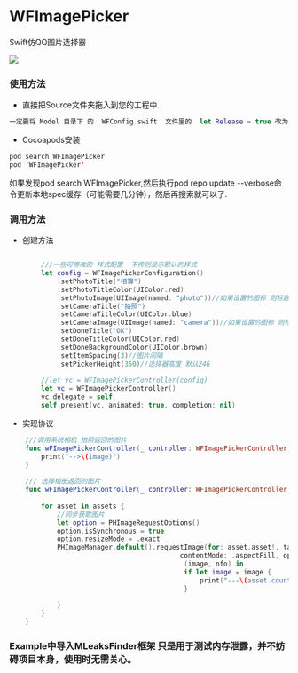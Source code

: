 # WFImagePicker
Swift仿QQ图片选择器


![](https://github.com/maple023/WFImagePicker/blob/master/ios.gif)


### 使用方法
- 直接把Source文件夹拖入到您的工程中.

```swift
一定要将 Model 目录下 的  WFConfig.swift  文件里的  let Release = true 改为 false    不然资源图片无法加载
``` 

- Cocoapods安装

```swift
pod search WFImagePicker
pod 'WFImagePicker'
```

如果发现pod search WFImagePicker,然后执行pod repo update --verbose命令更新本地spec缓存（可能需要几分钟），然后再搜索就可以了.




### 调用方法

- 创建方法
```swift

		///一些可修改的 样式配置  不传则显示默认的样式
		let config = WFImagePickerConfiguration()
            .setPhotoTitle("相簿")
            .setPhotoTitleColor(UIColor.red)
            .setPhotoImage(UIImage(named: "photo"))//如果设置的图标 则标题文字失效
            .setCameraTitle("拍照")
            .setCameraTitleColor(UIColor.blue)
            .setCameraImage(UIImage(named: "camera"))//如果设置的图标 则标题文字失效
            .setDoneTitle("OK")
            .setDoneTitleColor(UIColor.red)
            .setDoneBackgroundColor(UIColor.brown)
            .setItemSpacing(3)//图片间隔
            .setPickerHeight(350)//选择器高度 默认246
        
        //let vc = WFImagePickerController(config)
        let vc = WFImagePickerController()
        vc.delegate = self
        self.present(vc, animated: true, completion: nil)
```

- 实现协议
```swift
	///调用系统相机 拍照返回的图片
    func wFImagePickerController(_ controller: WFImagePickerController, didCameraDone image: UIImage) {
        print("-->\(image)")
    }
    
    /// 选择相册返回的图片
    func wFImagePickerController(_ controller: WFImagePickerController, didImagePickerDone assets: [WFAsset]) {
        
        for asset in assets {
            //同步获取图片
            let option = PHImageRequestOptions()
            option.isSynchronous = true
            option.resizeMode = .exact
            PHImageManager.default().requestImage(for: asset.asset!, targetSize: PHImageManagerMaximumSize,
                                           contentMode: .aspectFill, options: option) {
                                            (image, nfo) in
                                            if let image = image {
                                                print("---\(asset.count)    \(image)")
                                            }
            
            }
        }
    }
```

### Example中导入MLeaksFinder框架 只是用于测试内存泄露，并不妨碍项目本身，使用时无需关心。

